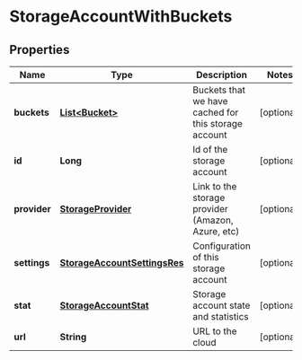 
# StorageAccountWithBuckets

## Properties
Name | Type | Description | Notes
------------ | ------------- | ------------- | -------------
**buckets** | [**List&lt;Bucket&gt;**](Bucket.md) | Buckets that we have cached for this storage account |  [optional]
**id** | **Long** | Id of the storage account |  [optional]
**provider** | [**StorageProvider**](StorageProvider.md) | Link to the storage provider (Amazon, Azure, etc) |  [optional]
**settings** | [**StorageAccountSettingsRes**](StorageAccountSettingsRes.md) | Configuration of this storage account |  [optional]
**stat** | [**StorageAccountStat**](StorageAccountStat.md) | Storage account state and statistics |  [optional]
**url** | **String** | URL to the cloud |  [optional]



